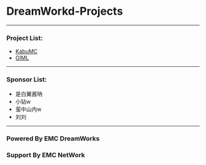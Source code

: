# DreamWorkd-Projects
------------
### Project List:
- [KabuMC](KabuMC)
- [GIML](GIML)
------------
### Sponsor List:
- 是白翼酱呐
- 小钻w
- 萤中山内w
- 刘刘
------------
### Powered By EMC DreamWorks
### Support By EMC NetWork
